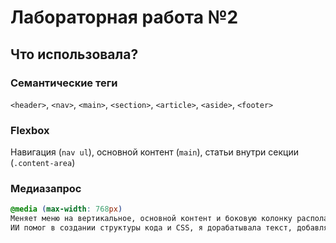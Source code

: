 # **Лабораторная работа №2**

## **Что использовала?**

### **Семантические теги**
`<header>`, `<nav>`, `<main>`, `<section>`, `<article>`, `<aside>`, `<footer>`  

### **Flexbox**
Навигация (`nav ul`), основной контент (`main`), статьи внутри секции (`.content-area`)   

### **Медиазапрос**
```css
@media (max-width: 768px)
Меняет меню на вертикальное, основной контент и боковую колонку располагает в одну колонку, боковая колонка может отображаться выше статей.
ИИ помог в создании структуры кода и CSS, я дорабатывала текст, добавляла стили и корректировала оформление.
